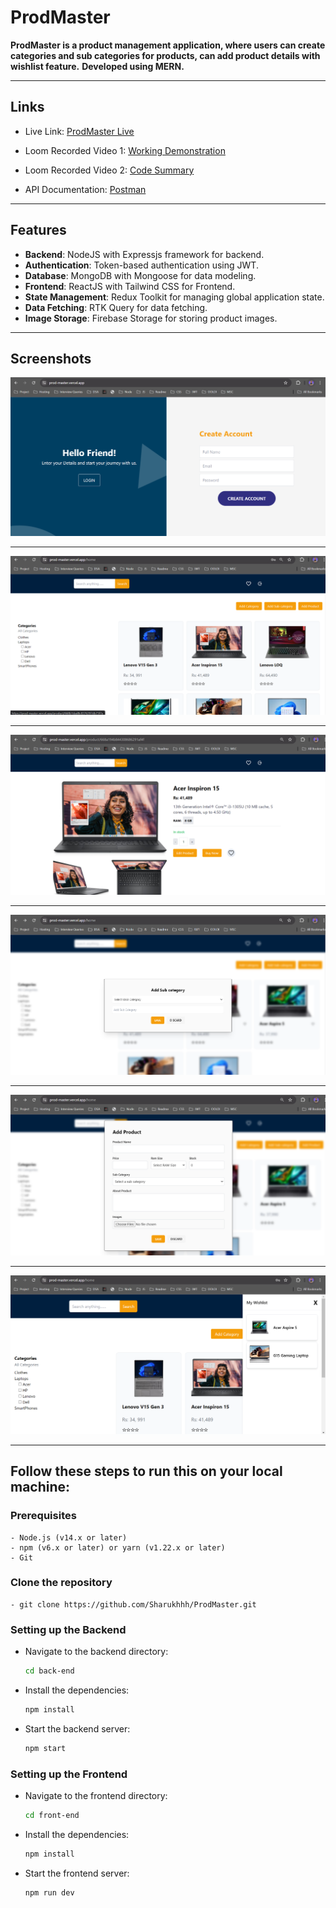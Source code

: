 # ProdMaster

**ProdMaster is a product management application, where users can create categories and sub categories for products, can add product details with wishlist feature.**
**Developed using MERN.**


---

## Links

- Live Link: [ProdMaster Live](https://prod-master.vercel.app/)

<!-- - Server: [Server](https://prodmaster-backend.onrender.com/api/) -->

- Loom Recorded Video 1: [Working Demonstration](https://www.loom.com/share/0a8ecb6ae1d7431eaade434da2874b17?sid=d5edd5e1-c74b-4294-8e69-006ac77d5347)

- Loom Recorded Video 2: [Code Summary](https://www.loom.com/share/630ee7a9c02444bcb5f2382677fbcfe4?sid=14f33dbe-16c8-41fa-bf2a-11cf2bf01701)

- API Documentation: [Postman](https://documenter.getpostman.com/view/26846855/2sA3e1BVxT)

---

## Features

- **Backend**: NodeJS with Expressjs framework for backend.
- **Authentication**: Token-based authentication using JWT.
- **Database**: MongoDB with Mongoose for data modeling.
- **Frontend**: ReactJS with Tailwind CSS for Frontend.
- **State Management**: Redux Toolkit for managing global application state.
- **Data Fetching**: RTK Query for data fetching.
- **Image Storage**: Firebase Storage for storing product images.

---


## Screenshots

![img1](screenshots/pm1.png)

---

![img2](screenshots/pm2.png)

---

![img3](screenshots/pm4.png)

---

![img4](screenshots/pm5.png)

---

![img5](screenshots/pm6.png)

---

![img6](screenshots/pm7.png)

---


## Follow these steps to run this on your local machine:

### Prerequisites

    - Node.js (v14.x or later)
    - npm (v6.x or later) or yarn (v1.22.x or later)
    - Git


### Clone the repository 
    - git clone https://github.com/Sharukhhh/ProdMaster.git


### Setting up the Backend

- Navigate to the backend directory:
    ```sh
    cd back-end
    ```

- Install the dependencies:
    ```sh
    npm install
    ```

- Start the backend server:
    ```sh
    npm start
    ```

### Setting up the Frontend

- Navigate to the frontend directory:
    ```sh
    cd front-end
    ```

- Install the dependencies:
    ```sh
    npm install
    ```

- Start the frontend server:
    ```sh
    npm run dev
    ```
